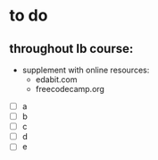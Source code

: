 # to do

## throughout Ib course:
* supplement with online resources:
    * edabit.com
    * freecodecamp.org
    
- [ ] a
- [ ] b
- [ ] c
- [ ] d
- [ ] e